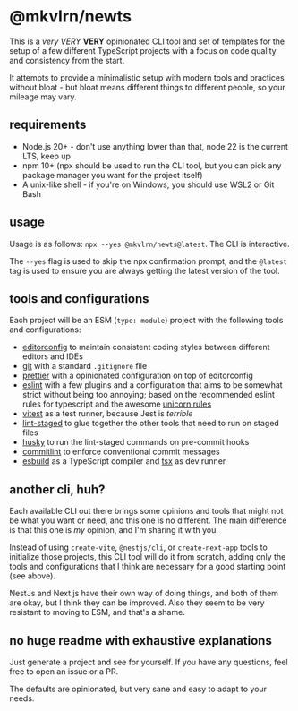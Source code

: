 # @mkvlrn/newts

This is a _very_ _VERY_ **VERY** opinionated CLI tool and set of templates for the setup of a few different TypeScript projects with a focus on code quality and consistency from the start.

It attempts to provide a minimalistic setup with modern tools and practices without bloat - but bloat means different things to different people, so your mileage may vary.

## requirements

- Node.js 20+ - don't use anything lower than that, node 22 is the current LTS, keep up
- npm 10+ (npx should be used to run the CLI tool, but you can pick any package manager you want for the project itself)
- A unix-like shell - if you're on Windows, you should use WSL2 or Git Bash

## usage

Usage is as follows: `npx --yes @mkvlrn/newts@latest`. The CLI is interactive.

The `--yes` flag is used to skip the npx confirmation prompt, and the `@latest` tag is used to ensure you are always getting the latest version of the tool.

## tools and configurations

Each project will be an ESM (`type: module`) project with the following tools and configurations:

- [editorconfig](https://editorconfig.org/) to maintain consistent coding styles between different editors and IDEs
- [git](https://git-scm.com/) with a standard `.gitignore` file
- [prettier](https://prettier.io/) with a opinionated configuration on top of editorconfig
- [eslint](https://eslint.org/) with a few plugins and a configuration that aims to be somewhat strict without being too annoying; based on the recommended eslint rules for typescript and the awesome [unicorn rules](https://github.com/sindresorhus/eslint-plugin-unicorn)
- [vitest](https://vitest.dev/) as a test runner, because Jest is _terrible_
- [lint-staged](https://github.com/lint-staged/lint-staged) to glue together the other tools that need to run on staged files
- [husky](https://github.com/typicode/husky) to run the lint-staged commands on pre-commit hooks
- [commitlint](https://commitlint.js.org/) to enforce conventional commit messages
- [esbuild](https://esbuild.github.io/) as a TypeScript compiler and [tsx](https://tsx.is/) as dev runner

## another cli, huh?

Each available CLI out there brings some opinions and tools that might not be what you want or need, and this one is no different. The main difference is that this one is _my_ opinion, and I'm sharing it with you.

Instead of using `create-vite`, `@nestjs/cli`, or `create-next-app` tools to initialize those projects, this CLI tool will do it from scratch, adding only the tools and configurations that I think are necessary for a good starting point (see above).

NestJs and Next.js have their own way of doing things, and both of them are okay, but I think they can be improved. Also they seem to be very resistant to moving to ESM, and that's a shame.

## no huge readme with exhaustive explanations

Just generate a project and see for yourself. If you have any questions, feel free to open an issue or a PR.

The defaults are opinionated, but very sane and easy to adapt to your needs.
